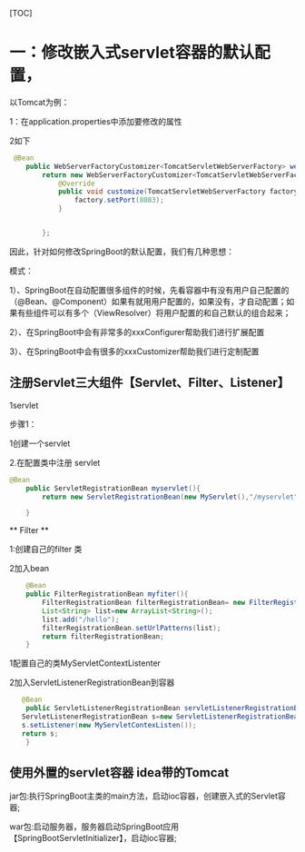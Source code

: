 [TOC]





# 一：修改嵌入式servlet容器的默认配置， #



以Tomcat为例：

1：在application.properties中添加要修改的属性

2如下

```java
 @Bean
    public WebServerFactoryCustomizer<TomcatServletWebServerFactory> webServerFactoryCustomizer(){
        return new WebServerFactoryCustomizer<TomcatServletWebServerFactory>() {
            @Override
            public void customize(TomcatServletWebServerFactory factory) {
                factory.setPort(8083);
            }


        };
```



因此，针对如何修改SpringBoot的默认配置，我们有几种思想：

模式：

1）、SpringBoot在自动配置很多组件的时候，先看容器中有没有用户自己配置的（@Bean、@Component）如果有就用用户配置的，如果没有，才自动配置；如果有些组件可以有多个（ViewResolver）将用户配置的和自己默认的组合起来；

2）、在SpringBoot中会有非常多的xxxConfigurer帮助我们进行扩展配置

3）、在SpringBoot中会有很多的xxxCustomizer帮助我们进行定制配置

## 注册Servlet三大组件【Servlet、Filter、Listener】

1servlet

步骤1：

1创建一个servlet

2.在配置类中注册 servlet

```java
@Bean
    public ServletRegistrationBean myservlet(){
        return new ServletRegistrationBean(new MyServlet(),"/myservlet");

    }
```

** Filter **

1:创建自己的filter 类

2加入bean

```java
    @Bean
    public FilterRegistrationBean myfiter(){
        FilterRegistrationBean filterRegistrationBean= new FilterRegistrationBean(new Myfilter());
        List<String> list=new ArrayList<String>();
        list.add("/hello");
        filterRegistrationBean.setUrlPatterns(list);
        return filterRegistrationBean;
    }
```



1配置自己的类MyServletContextListenter

2加入ServletListenerRegistrationBean到容器

````java
   @Bean
    public ServletListenerRegistrationBean servletListenerRegistrationBeanAdapter(){
   ServletListenerRegistrationBean s=new ServletListenerRegistrationBean();
   s.setListener(new MyServletContexListen());
   return s;
    }
````

## 使用外置的servlet容器 idea带的Tomcat

 jar包:执行SpringBoot主类的main方法，启动ioc容器，创建嵌入式的Servlet容器;

war包:启动服务器，服务器启动SpringBoot应用【SpringBootServletInitializer】，启动ioc容器;